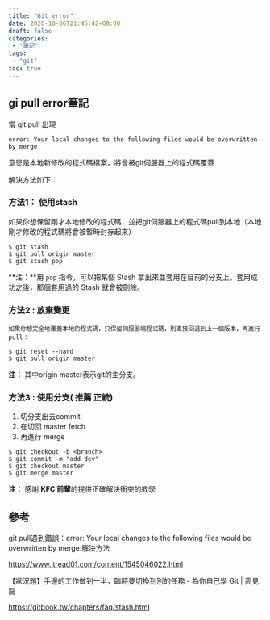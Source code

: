 ```yaml
---
title: "Git_error"
date: 2020-10-06T21:45:42+08:00
draft: false
categories:
 - "筆記"
tags:
 - "git"
toc: true
---
```

##  gi pull error筆記
<!--more-->

當 git pull  出現

```
error: Your local changes to the following files would be overwritten by merge:

```

意思是本地新修改的程式碼檔案，將會被git伺服器上的程式碼覆蓋

解決方法如下：

###  方法1： 使用stash
如果你想保留剛才本地修改的程式碼，並把git伺服器上的程式碼pull到本地（本地剛才修改的程式碼將會被暫時封存起來）

```shell
$ git stash 
$ git pull origin master
$ git stash pop
```

**注：**用 `pop` 指令，可以把某個 Stash 拿出來並套用在目前的分支上。套用成功之後，那個套用過的 Stash 就會被刪除。

### 方法2 : 放棄變更
    如果你想完全地覆蓋本地的程式碼，只保留伺服器端程式碼，則直接回退到上一個版本，再進行pull：

```shell
$ git reset --hard
$ git pull origin master

```

**注：** 其中origin master表示git的主分支。

### 方法3 : 使用分支( 推薦 正統)

1. 切分支出去commit
2. 在切回 master fetch
3. 再進行 merge

```shell
$ git checkout -b <branch>
$ git commit -m "add dev" 
$ git checkout master 
$ git merge master

```



**注：**  感謝 **KFC 前輩**的提供正確解決衝突的教學



## 參考

git pull遇到錯誤：error: Your local changes to the following files would be overwritten by merge:解決方法

https://www.itread01.com/content/1545046022.html

【狀況題】手邊的工作做到一半，臨時要切換到別的任務 - 為你自己學 Git | 高見龍

https://gitbook.tw/chapters/faq/stash.html
